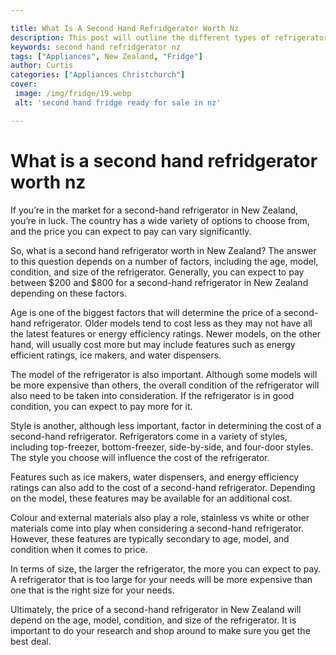 ```yaml
---

title: What Is A Second Hand Refridgerator Worth Nz
description: This post will outline the different types of refrigerators available in New Zealand, as well as the price range you can expect to pay. If you're in the market for a used fridge, this post is a must-read.
keywords: second hand refridgerator nz
tags: ["Appliances", New Zealand, "Fridge"]
author: Curtis
categories: ["Appliances Christchurch"]
cover: 
 image: /img/fridge/19.webp
 alt: 'second hand fridge ready for sale in nz'

---
```


# What is a second hand refridgerator worth nz

If you’re in the market for a second-hand refrigerator in New Zealand, you’re in luck. The country has a wide variety of options to choose from, and the price you can expect to pay can vary significantly.

So, what is a second hand refrigerator worth in New Zealand? The answer to this question depends on a number of factors, including the age, model, condition, and size of the refrigerator. Generally, you can expect to pay between $200 and $800 for a second-hand refrigerator in New Zealand depending on these factors.

Age is one of the biggest factors that will determine the price of a second-hand refrigerator. Older models tend to cost less as they may not have all the latest features or energy efficiency ratings. Newer models, on the other hand, will usually cost more but may include features such as energy efficient ratings, ice makers, and water dispensers.

The model of the refrigerator is also important. Although some models will be more expensive than others, the overall condition of the refrigerator will also need to be taken into consideration. If the refrigerator is in good condition, you can expect to pay more for it.

Style is another, although less important, factor in determining the cost of a second-hand refrigerator. Refrigerators come in a variety of styles, including top-freezer, bottom-freezer, side-by-side, and four-door styles. The style you choose will influence the cost of the refrigerator.

Features such as ice makers, water dispensers, and energy efficiency ratings can also add to the cost of a second-hand refrigerator. Depending on the model, these features may be available for an additional cost.

Colour and external materials also play a role, stainless vs white or other materials come into play when considering a second-hand refrigerator. However, these features are typically secondary to age, model, and condition when it comes to price. 

In terms of size, the larger the refrigerator, the more you can expect to pay. A refrigerator that is too large for your needs will be more expensive than one that is the right size for your needs.

Ultimately, the price of a second-hand refrigerator in New Zealand will depend on the age, model, condition, and size of the refrigerator. It is important to do your research and shop around to make sure you get the best deal.